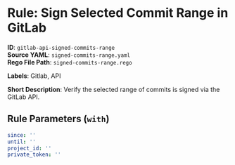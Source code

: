 # Rule: Sign Selected Commit Range in GitLab

**ID**: `gitlab-api-signed-commits-range`  
**Source YAML**: `signed-commits-range.yaml`  
**Rego File Path**: `signed-commits-range.rego`  

**Labels**: Gitlab, API

**Short Description**: Verify the selected range of commits is signed via the GitLab API.

## Rule Parameters (`with`)

```yaml
since: ''
until: ''
project_id: ''
private_token: ''
```
